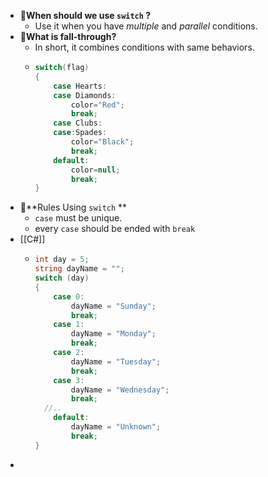 - 📌**When should we use  `switch` ?**
	- Use it when you have *multiple* and *parallel* conditions.
- 📌**What is fall-through?**
	- In short, it combines conditions with same behaviors.
	- ``` c#
	  switch(flag)
	  {
	      case Hearts:
	      case Diamonds:
	          color="Red";
	          break;
	      case Clubs:
	      case:Spades:
	          color="Black";
	          break;
	      default:
	          color=null;
	          break;
	  }
	  ```
- 📌**Rules Using  `switch` **
	- `case`  must be unique.
	- every  `case`  should be ended with  `break`
- [[C#]]
	- ``` c#
	  int day = 5;
	  string dayName = "";
	  switch (day)
	  {
	      case 0:
	          dayName = "Sunday";
	          break;
	      case 1:
	          dayName = "Monday";
	          break;
	      case 2:
	          dayName = "Tuesday";
	          break;
	      case 3:
	          dayName = "Wednesday";
	          break;
	  	//..
	      default:
	          dayName = "Unknown";
	          break;
	  }
	  ```
-
